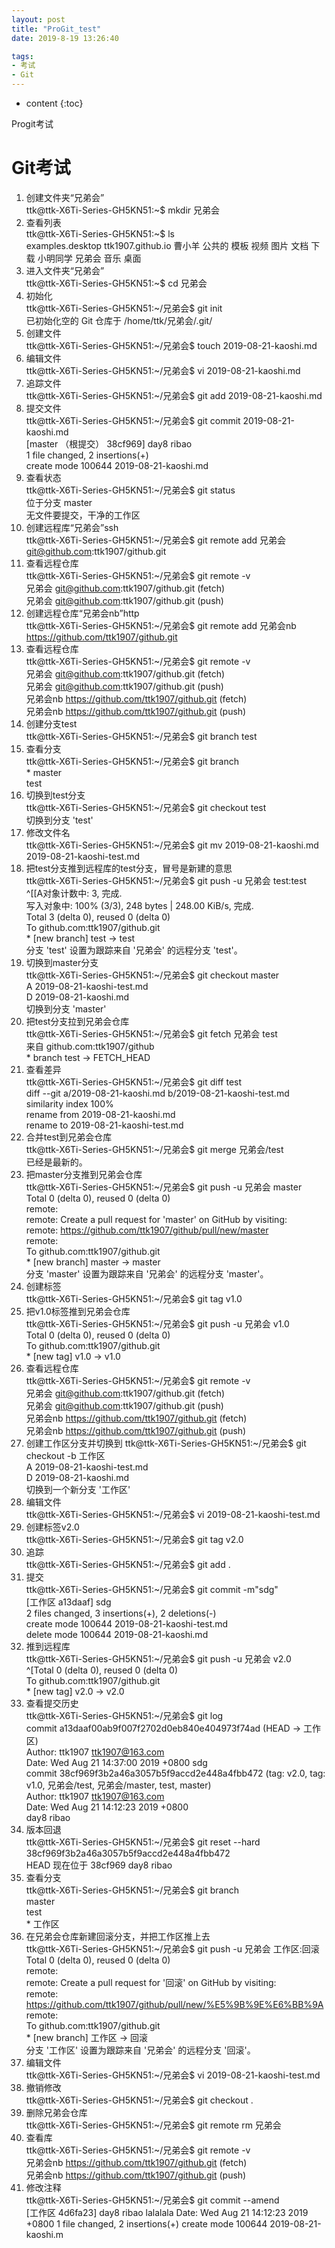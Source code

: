 ```yaml
---
layout: post
title: "ProGit_test"
date: 2019-8-19 13:26:40

tags:
- 考试
- Git
---
```

* content
{:toc}

Progit考试





















# Git考试 

1. 创建文件夹“兄弟会”  
ttk@ttk-X6Ti-Series-GH5KN51:~$ mkdir 兄弟会  
2. 查看列表  
ttk@ttk-X6Ti-Series-GH5KN51:~$ ls  
examples.desktop  ttk1907.github.io  曹小羊  公共的  模板  视频  图片  文档  下载  小明同学  兄弟会  音乐  桌面  
3. 进入文件夹“兄弟会”  
ttk@ttk-X6Ti-Series-GH5KN51:~$ cd 兄弟会  
4. 初始化  
ttk@ttk-X6Ti-Series-GH5KN51:~/兄弟会$ git init  
已初始化空的 Git 仓库于 /home/ttk/兄弟会/.git/  
5. 创建文件  
ttk@ttk-X6Ti-Series-GH5KN51:~/兄弟会$ touch 2019-08-21-kaoshi.md  
6. 编辑文件  
ttk@ttk-X6Ti-Series-GH5KN51:~/兄弟会$ vi 2019-08-21-kaoshi.md  
7. 追踪文件   
ttk@ttk-X6Ti-Series-GH5KN51:~/兄弟会$ git add 2019-08-21-kaoshi.md  
8. 提交文件   
ttk@ttk-X6Ti-Series-GH5KN51:~/兄弟会$ git commit 2019-08-21-kaoshi.md   
[master （根提交） 38cf969] day8 ribao  
 1 file changed, 2 insertions(+)  
 create mode 100644 2019-08-21-kaoshi.md  
9. 查看状态  
ttk@ttk-X6Ti-Series-GH5KN51:~/兄弟会$ git status  
位于分支 master  
无文件要提交，干净的工作区  
10. 创建远程库“兄弟会”ssh  
ttk@ttk-X6Ti-Series-GH5KN51:~/兄弟会$ git remote add 兄弟会 git@github.com:ttk1907/github.git  
11. 查看远程仓库  
ttk@ttk-X6Ti-Series-GH5KN51:~/兄弟会$ git remote -v  
兄弟会	git@github.com:ttk1907/github.git (fetch)  
兄弟会	git@github.com:ttk1907/github.git (push)  
12. 创建远程仓库“兄弟会nb”http  
ttk@ttk-X6Ti-Series-GH5KN51:~/兄弟会$ git remote add 兄弟会nb https://github.com/ttk1907/github.git  
13. 查看远程仓库  
ttk@ttk-X6Ti-Series-GH5KN51:~/兄弟会$ git remote -v  
兄弟会	git@github.com:ttk1907/github.git (fetch)  
兄弟会	git@github.com:ttk1907/github.git (push)  
兄弟会nb	https://github.com/ttk1907/github.git (fetch)  
兄弟会nb	https://github.com/ttk1907/github.git (push)  
14. 创建分支test  
ttk@ttk-X6Ti-Series-GH5KN51:~/兄弟会$ git branch test  
15. 查看分支  
ttk@ttk-X6Ti-Series-GH5KN51:~/兄弟会$ git branch  
\* master  
  test  
16. 切换到test分支  
ttk@ttk-X6Ti-Series-GH5KN51:~/兄弟会$ git checkout test  
切换到分支 'test'  
17. 修改文件名  
ttk@ttk-X6Ti-Series-GH5KN51:~/兄弟会$ git mv 2019-08-21-kaoshi.md 2019-08-21-kaoshi-test.md  
18. 把test分支推到远程库的test分支，冒号是新建的意思   
ttk@ttk-X6Ti-Series-GH5KN51:~/兄弟会$ git push -u 兄弟会 test:test  
^[[A对象计数中: 3, 完成.  
写入对象中: 100% (3/3), 248 bytes | 248.00 KiB/s, 完成.  
Total 3 (delta 0), reused 0 (delta 0)  
To github.com:ttk1907/github.git  
 \* [new branch]      test -> test  
分支 'test' 设置为跟踪来自 '兄弟会' 的远程分支 'test'。  
19. 切换到master分支  
ttk@ttk-X6Ti-Series-GH5KN51:~/兄弟会$ git checkout master  
A	2019-08-21-kaoshi-test.md  
D	2019-08-21-kaoshi.md  
切换到分支 'master'  
20. 把test分支拉到兄弟会仓库  
ttk@ttk-X6Ti-Series-GH5KN51:~/兄弟会$ git fetch 兄弟会 test  
来自 github.com:ttk1907/github  
 \* branch            test       -> FETCH_HEAD    
21. 查看差异  
ttk@ttk-X6Ti-Series-GH5KN51:~/兄弟会$ git diff test  
diff --git a/2019-08-21-kaoshi.md b/2019-08-21-kaoshi-test.md  
similarity index 100%  
rename from 2019-08-21-kaoshi.md  
rename to 2019-08-21-kaoshi-test.md  
22. 合并test到兄弟会仓库  
ttk@ttk-X6Ti-Series-GH5KN51:~/兄弟会$ git merge 兄弟会/test  
已经是最新的。  
23. 把master分支推到兄弟会仓库  
ttk@ttk-X6Ti-Series-GH5KN51:~/兄弟会$ git push -u 兄弟会 master  
Total 0 (delta 0), reused 0 (delta 0)  
remote:   
remote: Create a pull request for 'master' on GitHub by visiting:  
remote:      https://github.com/ttk1907/github/pull/new/master  
remote:   
To github.com:ttk1907/github.git  
 \* [new branch]      master -> master  
分支 'master' 设置为跟踪来自 '兄弟会' 的远程分支 'master'。  
24. 创建标签  
ttk@ttk-X6Ti-Series-GH5KN51:~/兄弟会$ git tag v1.0  
25. 把v1.0标签推到兄弟会仓库    
ttk@ttk-X6Ti-Series-GH5KN51:~/兄弟会$ git push -u 兄弟会 v1.0  
Total 0 (delta 0), reused 0 (delta 0)  
To github.com:ttk1907/github.git  
 \* [new tag]         v1.0 -> v1.0   
26. 查看远程仓库  
ttk@ttk-X6Ti-Series-GH5KN51:~/兄弟会$ git remote -v  
兄弟会	git@github.com:ttk1907/github.git (fetch)  
兄弟会	git@github.com:ttk1907/github.git (push)  
兄弟会nb	https://github.com/ttk1907/github.git (fetch)  
兄弟会nb	https://github.com/ttk1907/github.git (push)  
27. 创建工作区分支并切换到
ttk@ttk-X6Ti-Series-GH5KN51:~/兄弟会$ git checkout -b 工作区  
A	2019-08-21-kaoshi-test.md  
D	2019-08-21-kaoshi.md  
切换到一个新分支 '工作区'  
28. 编辑文件  
ttk@ttk-X6Ti-Series-GH5KN51:~/兄弟会$ vi 2019-08-21-kaoshi-test.md  
29. 创建标签v2.0   
ttk@ttk-X6Ti-Series-GH5KN51:~/兄弟会$ git tag v2.0  
30. 追踪  
ttk@ttk-X6Ti-Series-GH5KN51:~/兄弟会$ git add .  
31. 提交  
ttk@ttk-X6Ti-Series-GH5KN51:~/兄弟会$ git commit -m"sdg"  
[工作区 a13daaf] sdg  
 2 files changed, 3 insertions(+), 2 deletions(-)  
 create mode 100644 2019-08-21-kaoshi-test.md  
 delete mode 100644 2019-08-21-kaoshi.md  
32. 推到远程库  
ttk@ttk-X6Ti-Series-GH5KN51:~/兄弟会$ git push -u 兄弟会 v2.0  
^[Total 0 (delta 0), reused 0 (delta 0)  
To github.com:ttk1907/github.git  
 \* [new tag]         v2.0 -> v2.0  
33. 查看提交历史  
ttk@ttk-X6Ti-Series-GH5KN51:~/兄弟会$ git log  
commit a13daaf00ab9f007f2702d0eb840e404973f74ad (HEAD -> 工作区)  
Author: ttk1907 <ttk1907@163.com>  
Date:   Wed Aug 21 14:37:00 2019 +0800
    sdg  
commit 38cf969f3b2a46a3057b5f9accd2e448a4fbb472 (tag: v2.0, tag: v1.0, 兄弟会/test, 兄弟会/master, test, master)  
Author: ttk1907 <ttk1907@163.com>  
Date:   Wed Aug 21 14:12:23 2019 +0800  
    day8 ribao  
34. 版本回退  
ttk@ttk-X6Ti-Series-GH5KN51:~/兄弟会$ git reset --hard 38cf969f3b2a46a3057b5f9accd2e448a4fbb472  
HEAD 现在位于 38cf969 day8 ribao  
35. 查看分支  
ttk@ttk-X6Ti-Series-GH5KN51:~/兄弟会$ git branch  
  master  
  test  
\* 工作区  
36. 在兄弟会仓库新建回滚分支，并把工作区推上去  
ttk@ttk-X6Ti-Series-GH5KN51:~/兄弟会$ git push -u 兄弟会 工作区:回滚  
Total 0 (delta 0), reused 0 (delta 0)  
remote:   
remote: Create a pull request for '回滚' on GitHub by visiting:  
remote:      https://github.com/ttk1907/github/pull/new/%E5%9B%9E%E6%BB%9A  
remote:   
To github.com:ttk1907/github.git  
 \* [new branch]      工作区 -> 回滚  
分支 '工作区' 设置为跟踪来自 '兄弟会' 的远程分支 '回滚'。  
37. 编辑文件  
ttk@ttk-X6Ti-Series-GH5KN51:~/兄弟会$ vi 2019-08-21-kaoshi-test.md  
38. 撤销修改  
ttk@ttk-X6Ti-Series-GH5KN51:~/兄弟会$ git checkout .  
39. 删除兄弟会仓库  
ttk@ttk-X6Ti-Series-GH5KN51:~/兄弟会$ git remote rm 兄弟会  
40. 查看库  
ttk@ttk-X6Ti-Series-GH5KN51:~/兄弟会$ git remote -v  
兄弟会nb	https://github.com/ttk1907/github.git (fetch)  
兄弟会nb	https://github.com/ttk1907/github.git (push)  
41. 修改注释  
ttk@ttk-X6Ti-Series-GH5KN51:~/兄弟会$ git commit --amend  
[工作区 4d6fa23] day8 ribao  lalalala
 Date: Wed Aug 21 14:12:23 2019 +0800
 1 file changed, 2 insertions(+)
 create mode 100644 2019-08-21-kaoshi.m  